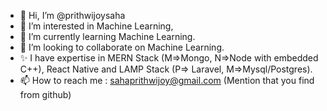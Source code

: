 - 👋 Hi, I’m @prithwijoysaha
- 👀 I’m interested in Machine Learning, 
- 🌱 I’m currently learning Machine Learning.
- 💞️ I’m looking to collaborate on Machine Learning.
- ✨ I have expertise in MERN Stack (M=>Mongo, N=>Node with embedded C++), React Native and LAMP Stack (P=> Laravel, M=>Mysql/Postgres).
- 📫 How to reach me : sahaprithwijoy@gmail.com (Mention that you find from github)

<!---
prithwijoysaha/prithwijoysaha is a ✨ special ✨ repository because its `README.md` (this file) appears on your GitHub profile.
You can click the Preview link to take a look at your changes.
--->
